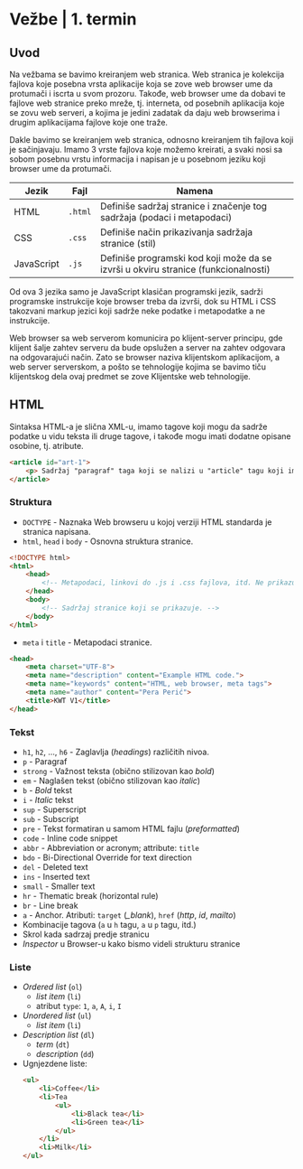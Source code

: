 # Vežbe | 1. termin

## Uvod

Na vežbama se bavimo kreiranjem web stranica. Web stranica je kolekcija fajlova koje posebna vrsta aplikacije koja se zove web browser ume da protumači i iscrta u svom prozoru. Takođe, web browser ume da dobavi te fajlove web stranice preko mreže, tj. interneta, od posebnih aplikacija koje se zovu web serveri, a kojima je jedini zadatak da daju web browserima i drugim aplikacijama fajlove koje one traže.

Dakle bavimo se kreiranjem web stranica, odnosno kreiranjem tih fajlova koji je sačinjavaju. Imamo 3 vrste fajlova koje možemo kreirati, a svaki nosi sa sobom posebnu vrstu informacija i napisan je u posebnom jeziku koji browser ume da protumači.

| Jezik | Fajl | Namena |
|-|-|-|
| HTML | `.html` | Definiše sadržaj stranice i značenje tog sadržaja (podaci i metapodaci) |
| CSS | `.css` | Definiše način prikazivanja sadržaja stranice (stil) |
| JavaScript | `.js` | Definiše programski kod koji može da se izvrši u okviru stranice (funkcionalnosti) |

Od ova 3 jezika samo je JavaScript klasičan programski jezik, sadrži programske instrukcije koje browser treba da izvrši, dok su HTML i CSS takozvani markup jezici koji sadrže neke podatke i metapodatke a ne instrukcije.

Web browser sa web serverom komunicira po klijent-server principu, gde klijent šalje zahtev serveru da bude opslužen a server na zahtev odgovara na odgovarajući način. Zato se browser naziva klijentskom aplikacijom, a web server serverskom, a pošto se tehnologije kojima se bavimo tiču klijentskog dela ovaj predmet se zove Klijentske web tehnologije.

## HTML

Sintaksa HTML-a je slična XML-u, imamo tagove koji mogu da sadrže podatke u vidu teksta ili druge tagove, i takođe mogu imati dodatne opisane osobine, tj. atribute.

```html
<article id="art-1">
    <p> Sadržaj "paragraf" taga koji se nalizi u "article" tagu koji ima postavljen atribut "id". </p>
</article>
```

### Struktura

- `DOCTYPE` - Naznaka Web browseru u kojoj verziji HTML standarda je stranica napisana.
- `html`, `head` i `body` - Osnovna struktura stranice.

```html
<!DOCTYPE html>
<html>
    <head>
        <!-- Metapodaci, linkovi do .js i .css fajlova, itd. Ne prikazuje se na stranici. -->
    </head>
    <body>
        <!-- Sadržaj stranice koji se prikazuje. -->
    </body>
</html>
```

- `meta` i `title` - Metapodaci stranice.

```html
<head>
    <meta charset="UTF-8">
    <meta name="description" content="Example HTML code.">
    <meta name="keywords" content="HTML, web browser, meta tags">
    <meta name="author" content="Pera Perić">
    <title>KWT V1</title>
</head>
```

### Tekst

- `h1`, `h2`, ..., `h6` - Zaglavlja (_headings_) različitih nivoa.
- `p` - Paragraf
- `strong` - Važnost teksta (obično stilizovan kao _bold_)
- `em` - Naglašen tekst (obično stilizovan kao _italic_)
- `b` - _Bold_ tekst
- `i` - _Italic_ tekst
- `sup` - Superscript
- `sub` - Subscript
- `pre` - Tekst formatiran u samom HTML fajlu (_preformatted_)
- `code` - Inline code snippet
- `abbr` - Abbreviation or acronym; attribute: `title`
- `bdo` - Bi-Directional Override for text direction
- `del` - Deleted text
- `ins` - Inserted text
- `small` - Smaller text
- `hr` - Thematic break (horizontal rule)
- `br` - Line break
- `a` - Anchor. Atributi: `target` (*_blank*), `href` (_http_, _id_, _mailto_)
- Kombinacije tagova (`a` u `h` tagu, `a` u `p` tagu, itd.)
- Skrol kada sadrzaj predje stranicu
- _Inspector_ u Browser-u kako bismo videli strukturu stranice


### Liste

- _Ordered list_ (`ol`)
    - _list item_ (`li`)
    - atribut `type`: `1`, `a`, `A`, `i`, `I`
- _Unordered list_ (`ul`)
    - _list item_ (`li`)
- _Description list_ (`dl`)
    - _term_ (`dt`)
    - _description_ (`dd`)
- Ugnjezdene liste:
    ```html
    <ul>
        <li>Coffee</li>
        <li>Tea
            <ul>
                <li>Black tea</li>
                <li>Green tea</li>
            </ul>
        </li>
        <li>Milk</li>
    </ul>
    ```